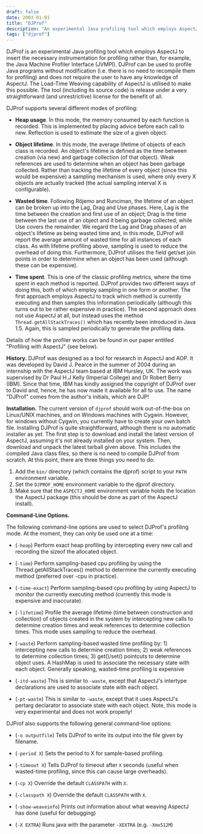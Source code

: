 ```yaml
---
draft: false
date: 2003-01-01
title: "DJProf"
description: "An experimental Java profiling tool which employs AspectJ to insert the necessary instrumentation for profiling rather than, for example, the Java Machine Profiler Interface (JVMPI). DJProf can be used to profile Java programs without modification (i.e. there is no need to recompile them for profiling) and does not require the user to have any knowledge of AspectJ. "
tags: ["djprof"]
---
```


DJProf is an experimental Java profiling tool which employs AspectJ to insert the necessary instrumentation for profiling rather than, for example, the Java Machine Profiler Interface (JVMPI). DJProf can be used to profile Java programs without modification (i.e. there is no need to recompile them for profiling) and does not require the user to have any knowledge of AspectJ. The Load-Time Weaving capability of AspectJ is utilised to make this possible. The tool (including its source code) is release under a very straightforward (and unrestrictive) license for the benefit of all.

DJProf supports several different modes of profiling:

   * **Heap usage**. In this mode, the memory consumed by each function is recorded. This is implemented by placing advice before each call to new. Reflection is used to estimate the size of a given object.

   * **Object lifetime**. In this mode, the average lifetime of objects of each class is recorded. An object's lifetime is defined as the time between creation (via new) and garbage collection (of that object). Weak references are used to determine when an object has been garbage collected. Rather than tracking the lifetime of every object (since this would be expensive) a sampling mechanism is used, where only every X objects are actually tracked (the actual sampling interval X is configurable).

   * **Wasted time**. Following Röjemo and Runciman, the lifetime of an object can be broken up into the Lag, Drag and Use phases. Here, Lag is the time between the creation and first use of an object; Drag is the time between the last use of an object and it being garbage collected; while Use covers the remainder. We regard the Lag and Drag phases of an object's lifetime as being wasted time and, in this mode, DJProf will report the average amount of wasted time for all instances of each class. As with lifetime profiling above, sampling is used to reduce the overhead of doing this. Furthermore, DJProf utilises the field get/set join points in order to determine when an object has been used (although these can be expensive).

   * **Time spent**. This is one of the classic profiling metrics, where the time spent in each method is reported. DJProf provides two different ways of doing this, both of which employ sampling in one form or another. The first approach employs AspectJ to track which method is currently executing and then samples this information periodically (although this turns out to be rather expensive in practice). The second approach does not use AspectJ at all, but instead uses the method `Thread.getAllStackTraces()` which has recently been introduced in Java 1.5. Again, this is sampled periodically to generate the profiling data.

Details of how the profiler works can be found in our paper entitled "Profiling with AspectJ" (see below).

**History.** DJProf was designed as a tool for research in AspectJ and AOP. It was developed by David J. Pearce in the summer of 2004 during an internship with the AspectJ team based at IBM Hursley, UK. The work was supervised by Dr Paul H.J Kelly (Imperial College) and Dr Robert Berry (IBM). Since that time, IBM has kindly assigned the copyright of DJProf over to David and, hence, he has now made it available for all to use. The name "DJProf" comes from the author's initials, which are DJP!

**Installation.**  The current version of `djprof` should work out-of-the-box on Linux/UNIX machines, and on Windows machines with Cygwin. However, for windows without Cygwin, you currently have to create your own batch file.  Installing DJProf is quite straightforward, although there is no automatic installer as yet. The first step is to download and install the latest version of AspectJ, assuming it's not already installed on your system. Then, download and unpack the latest tarball given above. This includes the compiled Java class files, so there is no need to compile DJProf from scratch. At this point, there are three things you need to do:

   1. Add the `bin/` directory (which contains the djprof) script to your `PATH` environment variable.
   2. Set the `DJPROF_HOME` environment variable to the djprof directory.
   3. Make sure that the `ASPECTJ_HOME` environment variable holds the location the AspectJ package (this should be done as part of the AspectJ install).

**Command-Line Options.**

The following command-line options are used to select DJProf's profiling mode. At the moment, they can only be used one at a time:

   - (`-heap`) Perform exact heap profiling by intercepting every new call and recording the sizeof the allocated object.

   - (`-time`) Perform sampling-based cpu profiling by using the Thread.getAllStackTraces() method to determine the currently executing method (preferred over -cpu in practice).
   
   - (`-time-exact`) Perform sampling-based cpu profiling by using AspectJ to monitor the currently executing method (currently this mode is expensive and inaccurate).
   
   - (`-lifetime`) Profile the average lifetime (time between construction and collection) of objects created in the system by intercepting new calls to determine creation times and weak references to determine collection times. This mode uses sampling to reduce the overhead.
   
   - (`-waste`) Perform sampling-based wasted time profiling by: 1) intercepting new calls to determine creation times; 2) weak references to determine collection times; 3) get()/set() pointcuts to determine object uses. A HashMap is used to associate the necessary state with each object. Generally speaking, wasted-time profiling is expensive
   
   - (`-itd-waste`) This is similar to `-waste`, except that AspectJ's intertype declarations are used to associate state with each object.

   - (`-pt-waste`) This is similar to `-waste`, except that it uses AspectJ's pertarg declarator to associate state with each object. Note, this mode is very experimental and does not work properly!

DJProf also supports the following general command-line options:

   - (`-o outputfile`) Tells DJProf to write its output into the file given by filename.

   - (`-period X`) Sets the period to X for sample-based profiling.
   
   - (`-timeout X`) Tells DJProf to timeout after `X` seconds (useful when wasted-time profiling, since this can cause large overheads).
   
   - (`-cp X`) Override the default `CLASSPATH` with `X`.
   
   - (`-classpath X`) Override the default `CLASSPATH` with `X`.
   
   - (`-show-weaveinfo`) Prints out information about what weaving AspectJ has done (useful for debugging)
   
   - (`-X EXTRA`) Runs java with the parameter `-XEXTRA` (e.g. `-Xmx512M`)

